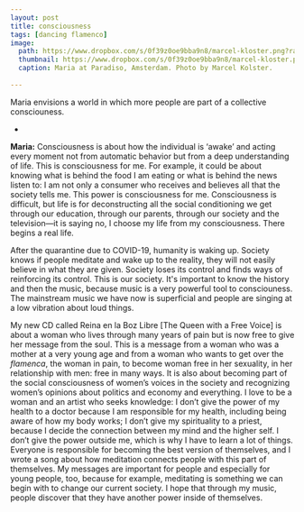```yaml
---
layout: post
title: consciousness
tags: [dancing flamenco]
image: 
  path: https://www.dropbox.com/s/0f39z0oe9bba9n8/marcel-kloster.png?raw=1
  thumbnail: https://www.dropbox.com/s/0f39z0oe9bba9n8/marcel-kloster.png?raw=1
  caption: Maria at Paradiso, Amsterdam. Photo by Marcel Kolster. 
  
---
```


Maria envisions a world in which more people are part of a collective consciouness. 

<!--more-->

-

**Maria:** Consciousness is about how the individual is ‘awake’ and acting every moment not from automatic behavior but from a deep understanding of life. This is consciousness for me. For example, it could be about knowing what is behind the food I am eating or what is behind the news listen to: I am not only a consumer who receives and believes all that the society tells me. This power is consciousness for me. Consciousness is difficult, but life is for deconstructing all the social conditioning we get through our education, through our parents, through our society and the television—it is saying no, I choose my life from my consciousness. There begins a real life. 

After the quarantine due to COVID-19, humanity is waking up. Society knows if people meditate and wake up to the reality, they will not easily believe in what they are given. Society loses its control and finds ways of reinforcing its control. This is our society. It's important to know the history and then the music, because music is a very powerful tool to consciouness. The mainstream music we have now is superficial and people are singing at a low vibration about loud things. 

My new CD called Reina en la Boz Libre [The Queen with a Free Voice] is about a woman who lives through many years of pain but is now free to give her message from the soul. This is a message from a woman who was a mother at a very young age and from a woman who wants to get over the *flamenca*, the woman in pain, to become woman free in her sexuality, in her relationship with men: free in many ways. It is also about becoming part of the social consciousness of women’s voices in the society and recognizing women’s opinions about politics and economy and everything. I love to be a woman and an artist who seeks knowledge: I don’t give the power of my health to a doctor because I am responsible for my health, including being aware of how my body works; I don’t give my spirituality to a priest, because I decide the connection between my mind and the higher self. I don’t give the power outside me, which is why I have to learn a lot of things. Everyone is responsible for becoming the best version of themselves, and I wrote a song about how meditation connects people with this part of themselves. My messages are important for people and especially for young people, too, because for example, meditating is something we can begin with to change our current society. I hope that through my music, people discover that they have another power inside of themselves.
